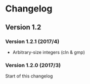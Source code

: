 Changelog
==============



Version 1.2
-------------------

### Version 1.2.1 (2017/4)

- Arbitrary-size integers (cln & gmp)

### Version 1.2.0 (2017/3)
Start of this changelog